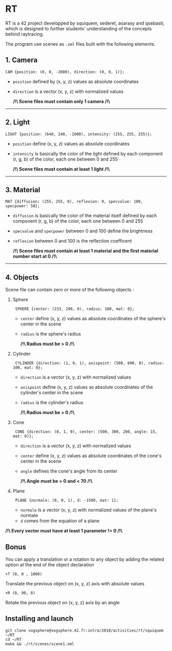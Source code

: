 # RT

RT is a 42 project developped by squiquem, sederet, asarasy and qsebasti, which is designed to further students' understanding of the concepts behind raytracing.

The program use scenes as `.xml` files built with the following elements.

## 1. Camera

    CAM {position: (0, 0, -2000), direction: (0, 0, 1)};

- `position` defined by (x, y, z) values as absolute coordinates
- `direction` is a vector (x, y, z) with normalized values

    **\/!\ Scene files must contain only 1 camera /!\\**
___

## 2. Light

    LIGHT {position: (640, 240, -1000), intensity: (255, 255, 255)};

- `position` define (x, y, z) values as absolute coordinates
- `intensity` is basically the color of the light defined by each component (r, g, b) of the color, each one between 0 and 255

    **\/!\ Scene files must contain at least 1 light /!\\**

___

## 3. Material

    MAT {diffusion: (255, 255, 0), reflexion: 0, specvalue: 100, specpower: 50};

- `diffusion` is basically the color of the material itself defined by each component (r, g, b) of the color, each one between 0 and 255
- `specvalue` and `specpower` between 0 and 100 define the brightness
- `reflexion` between 0 and 100 is the reflection coefficent

    **\/!\ Scene files must contain at least 1 material and the first material number start at 0 /!\\**

___

## 4. Objects

Scene file can contain zero or more of the following objects :

1. Sphere

        SPHERE {center: (233, 290, 0), radius: 100, mat: 0};  

    - `center` define (x, y, z) values as absolute coordinates of the sphere's center in the scene  
    - `radius` is the sphere's radius

        **\/!\ Radius must be > 0 /!\\**

2. Cylinder

        CYLINDER {direction: (1, 0, 1), axispoint: (500, 600, 0), radius: 100, mat: 0};

    - `direction` is a vector (x, y, z) with normalized values
    - `axispoint` define (x, y, z) values as absolute coordinates of the cylinder's center in the scene
    - `radius` is the cylinder's radius   

        **\/!\ Radius must be > 0 /!\\**

3. Cone

        CONE {direction: (0, 1, 0), center: (500, 300, 200, angle: 15, mat: 0)};   

    - `direction` is a vector (x, y, z) with normalized values
    - `center` define (x, y, z) values as absolute coordinates of the cone's center in the scene
    - `angle` defines the cone's angle from its center

        **\/!\ Angle must be > 0 and < 70 /!\\**  

4. Plane

        PLANE {normale: (0, 0, 1), d: -1500, mat: 1};

    - `normale` is a vector (x, y, z) with normalized values of the plane's normale
    - `d` comes from the equation of a plane

**\/!\ Every vector must have at least 1 parameter != 0 /!\\** 

## Bonus

You can apply a translation or a rotation to any object by adding the related option at the end of the object declaration

    +T (0, 0 , 1000)

Translate the previous object on (x, y, z) axis with absolute values

    +R (0, 90, 0)

Rotate the previous object on (x, y, z) axis by an angle  


## Installing and launch

    git clone vogsphere@vogsphere.42.fr:intra/2018/activities/rt/squiquem ~/RT
    cd ~/RT
    make && ./rt/scenes/scene1.xml


